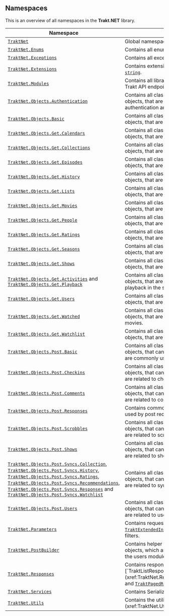 ## Namespaces

This is an overview of all namespaces in the **Trakt.NET** library.

| Namespace | Contents |
| ---------- | -------- |
| [`TraktNet`](xref:TraktNet) | Global namespace containing the [`TraktClient`](xref:TraktNet.TraktClient) .|
| [`TraktNet.Enums`](xref:TraktNet.Enums) | Contains all enumerations.|
| [`TraktNet.Exceptions`](xref:TraktNet.Exceptions) | Contains all exceptions.|
| [`TraktNet.Extensions`](xref:TraktNet.Extensions) | Contains extension methods for [`DateTime`](https://learn.microsoft.com/en-us/dotnet/api/system.datetime?view=net-7.0) and [`string`](https://learn.microsoft.com/en-us/dotnet/api/system.string?view=net-7.0).|
| [`TraktNet.Modules`](xref:TraktNet.Modules) | Contains all library modules for accessing the Trakt API endpoints.|
| [`TraktNet.Objects.Authentication`](xref:TraktNet.Objects.Authentication) | Contains all classes, which represent JSON objects, that are mainly used by for authentication and authorization.|
| [`TraktNet.Objects.Basic`](xref:TraktNet.Objects.Basic) | Contains all classes, which represent JSON objects, that are commonly used.|
| [`TraktNet.Objects.Get.Calendars`](xref:TraktNet.Objects.Get.Calendars) | Contains all classes, which represent JSON objects, that are related to calendar methods.|
| [`TraktNet.Objects.Get.Collections`](xref:TraktNet.Objects.Get.Collections) | Contains all classes, which represent JSON objects, that are related to collections.|
| [`TraktNet.Objects.Get.Episodes`](xref:TraktNet.Objects.Get.Episodes) | Contains all classes, which represent JSON objects, that are related to episodes.|
| [`TraktNet.Objects.Get.History`](xref:TraktNet.Objects.Get.History) | Contains all classes, which represent JSON objects, that are related to history methods.|
| [`TraktNet.Objects.Get.Lists`](xref:TraktNet.Objects.Get.Lists) | Contains all classes, which represent JSON objects, that are related to lists.|
| [`TraktNet.Objects.Get.Movies`](xref:TraktNet.Objects.Get.Movies) | Contains all classes, which represent JSON objects, that are related to movies.|
| [`TraktNet.Objects.Get.People`](xref:TraktNet.Objects.Get.People) | Contains all classes, which represent JSON objects, that are related to people.|
| [`TraktNet.Objects.Get.Ratings`](xref:TraktNet.Objects.Get.Ratings) | Contains all classes, which represent JSON objects, that are related to ratings.|
| [`TraktNet.Objects.Get.Seasons`](xref:TraktNet.Objects.Get.Seasons) | Contains all classes, which represent JSON objects, that are related to seasons.|
| [`TraktNet.Objects.Get.Shows`](xref:TraktNet.Objects.Get.Shows) | Contains all classes, which represent JSON objects, that are returned by the Trakt API.|
| [`TraktNet.Objects.Get.Activities`](xref:TraktNet.Objects.Get.Syncs.Activities) and [`TraktNet.Objects.Get.Playback`](xref:TraktNet.Objects.Get.Syncs.Playback) | Contains all classes, which represent JSON objects, that are related to activities and playback in the sync module.|
| [`TraktNet.Objects.Get.Users`](xref:TraktNet.Objects.Get.Users) | Contains all classes, which represent JSON objects, that are related to users.|
| [`TraktNet.Objects.Get.Watched`](xref:TraktNet.Objects.Get.Watched) | Contains all classes, which represent JSON objects, that are related to watched shows and movies.|
| [`TraktNet.Objects.Get.Watchlist`](xref:TraktNet.Objects.Get.Watchlist) | Contains all classes, which represent JSON objects, that are related to watchlist methods.|
| [`TraktNet.Objects.Post.Basic`](xref:TraktNet.Objects.Post.Basic) | Contains all classes, which represent JSON objects, that can be sent to the Trakt API, that are commonly used. |
| [`TraktNet.Objects.Post.Checkins`](xref:TraktNet.Objects.Post.Checkins) | Contains all classes, which represent JSON objects, that can be sent to the Trakt API, that are related to checkin requests. |
| [`TraktNet.Objects.Post.Comments`](xref:TraktNet.Objects.Post.Comments) | Contains all classes, which represent JSON objects, that can be sent to the Trakt API, that are related to comment requests. |
| [`TraktNet.Objects.Post.Responses`](xref:TraktNet.Objects.Post.Responses) | Contains commonly used response objects used by post requests. |
| [`TraktNet.Objects.Post.Scrobbles`](xref:TraktNet.Objects.Post.Scrobbles) | Contains all classes, which represent JSON objects, that can be sent to the Trakt API, that are related to scrobble requests. |
| [`TraktNet.Objects.Post.Shows`](xref:TraktNet.Objects.Post.Shows) | Contains all classes, which represent JSON objects, that can be sent to the Trakt API, that are related to show watched requests. |
| [`TraktNet.Objects.Post.Syncs.Collection`](xref:TraktNet.Objects.Post.Syncs.Collection), [`TraktNet.Objects.Post.Syncs.History`](xref:TraktNet.Objects.Post.Syncs.History), [`TraktNet.Objects.Post.Syncs.Ratings`](xref:TraktNet.Objects.Post.Syncs.Ratings), [`TraktNet.Objects.Post.Syncs.Recommendations`](xref:TraktNet.Objects.Post.Syncs.Recommendations), [`TraktNet.Objects.Post.Syncs.Responses`](xref:TraktNet.Objects.Post.Syncs.Responses) and [`TraktNet.Objects.Post.Syncs.Watchlist`](xref:TraktNet.Objects.Post.Syncs.Watchlist) | Contains all classes, which represent JSON objects, that can be sent to the Trakt API, that are related to sync requests. |
| [`TraktNet.Objects.Post.Users`](xref:TraktNet.Objects.Post.Users) | Contains all classes, which represent JSON objects, that can be sent to the Trakt API, that are related to user requests. |
| [`TraktNet.Parameters`](xref:TraktNet.Parameters) | Contains request parameters like [`TraktExtendedInfo`](xref:TraktNet.Parameters.TraktExtendedInfo), [`TraktPagedParameters`](xref:TraktNet.Parameters.TraktPagedParameters) and filters. |
| [`TraktNet.PostBuilder`](xref:TraktNet.PostBuilder) | Contains helper classes for building post objects, which are mainly used in the sync and the users module. |
| [`TraktNet.Responses`](xref:TraktNet.Responses) | Contains response classes like [`TraktResponse`](xref:TraktNet.Responses.TraktResponse`1), [`TraktListResponse`](xref:TraktNet.Responses.TraktListResponse`1) and [`TraktPagedResponse`](xref:TraktNet.Responses.TraktPagedResponse`1). |
| [`TraktNet.Services`](xref:TraktNet.Services) | Contains Serialization- and Language-Service. |
| [`TraktNet.Utils`](xref:TraktNet.Utils) | Contains the utility classes [`Pair`](xref:TraktNet.Utils.Pair`2) and [`Range`](xref:TraktNet.Utils.Range`1).|
